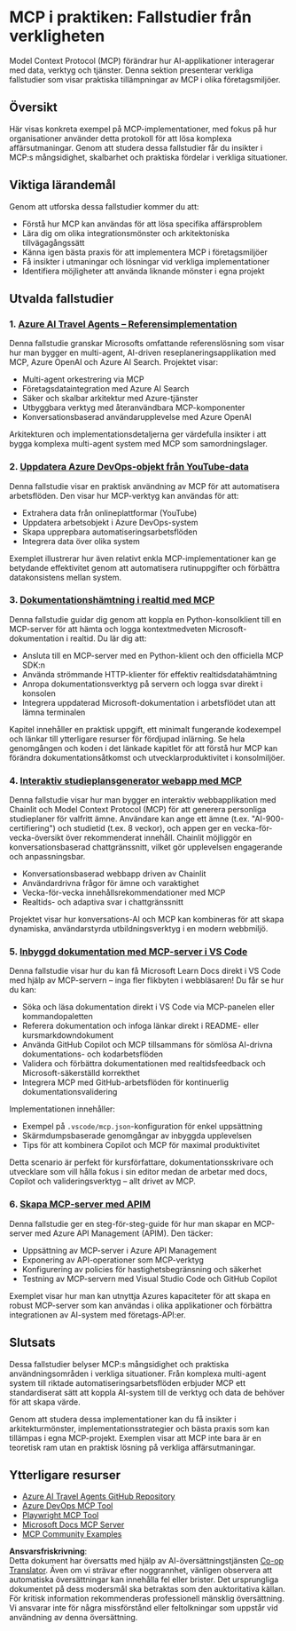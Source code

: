 <!--
CO_OP_TRANSLATOR_METADATA:
{
  "original_hash": "6940b1e931e51821b219aa9dcfe8c4ee",
  "translation_date": "2025-06-23T11:09:59+00:00",
  "source_file": "09-CaseStudy/README.md",
  "language_code": "sv"
}
-->
# MCP i praktiken: Fallstudier från verkligheten

Model Context Protocol (MCP) förändrar hur AI-applikationer interagerar med data, verktyg och tjänster. Denna sektion presenterar verkliga fallstudier som visar praktiska tillämpningar av MCP i olika företagsmiljöer.

## Översikt

Här visas konkreta exempel på MCP-implementationer, med fokus på hur organisationer använder detta protokoll för att lösa komplexa affärsutmaningar. Genom att studera dessa fallstudier får du insikter i MCP:s mångsidighet, skalbarhet och praktiska fördelar i verkliga situationer.

## Viktiga lärandemål

Genom att utforska dessa fallstudier kommer du att:

- Förstå hur MCP kan användas för att lösa specifika affärsproblem
- Lära dig om olika integrationsmönster och arkitektoniska tillvägagångssätt
- Känna igen bästa praxis för att implementera MCP i företagsmiljöer
- Få insikter i utmaningar och lösningar vid verkliga implementationer
- Identifiera möjligheter att använda liknande mönster i egna projekt

## Utvalda fallstudier

### 1. [Azure AI Travel Agents – Referensimplementation](./travelagentsample.md)

Denna fallstudie granskar Microsofts omfattande referenslösning som visar hur man bygger en multi-agent, AI-driven reseplaneringsapplikation med MCP, Azure OpenAI och Azure AI Search. Projektet visar:

- Multi-agent orkestrering via MCP
- Företagsdataintegration med Azure AI Search
- Säker och skalbar arkitektur med Azure-tjänster
- Utbyggbara verktyg med återanvändbara MCP-komponenter
- Konversationsbaserad användarupplevelse med Azure OpenAI

Arkitekturen och implementationsdetaljerna ger värdefulla insikter i att bygga komplexa multi-agent system med MCP som samordningslager.

### 2. [Uppdatera Azure DevOps-objekt från YouTube-data](./UpdateADOItemsFromYT.md)

Denna fallstudie visar en praktisk användning av MCP för att automatisera arbetsflöden. Den visar hur MCP-verktyg kan användas för att:

- Extrahera data från onlineplattformar (YouTube)
- Uppdatera arbetsobjekt i Azure DevOps-system
- Skapa upprepbara automatiseringsarbetsflöden
- Integrera data över olika system

Exemplet illustrerar hur även relativt enkla MCP-implementationer kan ge betydande effektivitet genom att automatisera rutinuppgifter och förbättra datakonsistens mellan system.

### 3. [Dokumentationshämtning i realtid med MCP](./docs-mcp/README.md)

Denna fallstudie guidar dig genom att koppla en Python-konsolklient till en MCP-server för att hämta och logga kontextmedveten Microsoft-dokumentation i realtid. Du lär dig att:

- Ansluta till en MCP-server med en Python-klient och den officiella MCP SDK:n
- Använda strömmande HTTP-klienter för effektiv realtidsdatahämtning
- Anropa dokumentationsverktyg på servern och logga svar direkt i konsolen
- Integrera uppdaterad Microsoft-dokumentation i arbetsflödet utan att lämna terminalen

Kapitel innehåller en praktisk uppgift, ett minimalt fungerande kodexempel och länkar till ytterligare resurser för fördjupad inlärning. Se hela genomgången och koden i det länkade kapitlet för att förstå hur MCP kan förändra dokumentationsåtkomst och utvecklarproduktivitet i konsolmiljöer.

### 4. [Interaktiv studieplansgenerator webapp med MCP](./docs-mcp/README.md)

Denna fallstudie visar hur man bygger en interaktiv webbapplikation med Chainlit och Model Context Protocol (MCP) för att generera personliga studieplaner för valfritt ämne. Användare kan ange ett ämne (t.ex. "AI-900-certifiering") och studietid (t.ex. 8 veckor), och appen ger en vecka-för-vecka-översikt över rekommenderat innehåll. Chainlit möjliggör en konversationsbaserad chattgränssnitt, vilket gör upplevelsen engagerande och anpassningsbar.

- Konversationsbaserad webbapp driven av Chainlit
- Användardrivna frågor för ämne och varaktighet
- Vecka-för-vecka innehållsrekommendationer med MCP
- Realtids- och adaptiva svar i chattgränssnitt

Projektet visar hur konversations-AI och MCP kan kombineras för att skapa dynamiska, användarstyrda utbildningsverktyg i en modern webbmiljö.

### 5. [Inbyggd dokumentation med MCP-server i VS Code](./docs-mcp/README.md)

Denna fallstudie visar hur du kan få Microsoft Learn Docs direkt i VS Code med hjälp av MCP-servern – inga fler flikbyten i webbläsaren! Du får se hur du kan:

- Söka och läsa dokumentation direkt i VS Code via MCP-panelen eller kommandopaletten
- Referera dokumentation och infoga länkar direkt i README- eller kursmarkdowndokument
- Använda GitHub Copilot och MCP tillsammans för sömlösa AI-drivna dokumentations- och kodarbetsflöden
- Validera och förbättra dokumentationen med realtidsfeedback och Microsoft-säkerställd korrekthet
- Integrera MCP med GitHub-arbetsflöden för kontinuerlig dokumentationsvalidering

Implementationen innehåller:
- Exempel på `.vscode/mcp.json`-konfiguration för enkel uppsättning
- Skärmdumpsbaserade genomgångar av inbyggda upplevelsen
- Tips för att kombinera Copilot och MCP för maximal produktivitet

Detta scenario är perfekt för kursförfattare, dokumentationsskrivare och utvecklare som vill hålla fokus i sin editor medan de arbetar med docs, Copilot och valideringsverktyg – allt drivet av MCP.

### 6. [Skapa MCP-server med APIM](./apimsample.md)

Denna fallstudie ger en steg-för-steg-guide för hur man skapar en MCP-server med Azure API Management (APIM). Den täcker:

- Uppsättning av MCP-server i Azure API Management
- Exponering av API-operationer som MCP-verktyg
- Konfigurering av policies för hastighetsbegränsning och säkerhet
- Testning av MCP-servern med Visual Studio Code och GitHub Copilot

Exemplet visar hur man kan utnyttja Azures kapaciteter för att skapa en robust MCP-server som kan användas i olika applikationer och förbättra integrationen av AI-system med företags-API:er.

## Slutsats

Dessa fallstudier belyser MCP:s mångsidighet och praktiska användningsområden i verkliga situationer. Från komplexa multi-agent system till riktade automatiseringsarbetsflöden erbjuder MCP ett standardiserat sätt att koppla AI-system till de verktyg och data de behöver för att skapa värde.

Genom att studera dessa implementationer kan du få insikter i arkitekturmönster, implementationsstrategier och bästa praxis som kan tillämpas i egna MCP-projekt. Exemplen visar att MCP inte bara är en teoretisk ram utan en praktisk lösning på verkliga affärsutmaningar.

## Ytterligare resurser

- [Azure AI Travel Agents GitHub Repository](https://github.com/Azure-Samples/azure-ai-travel-agents)
- [Azure DevOps MCP Tool](https://github.com/microsoft/azure-devops-mcp)
- [Playwright MCP Tool](https://github.com/microsoft/playwright-mcp)
- [Microsoft Docs MCP Server](https://github.com/MicrosoftDocs/mcp)
- [MCP Community Examples](https://github.com/microsoft/mcp)

**Ansvarsfriskrivning**:  
Detta dokument har översatts med hjälp av AI-översättningstjänsten [Co-op Translator](https://github.com/Azure/co-op-translator). Även om vi strävar efter noggrannhet, vänligen observera att automatiska översättningar kan innehålla fel eller brister. Det ursprungliga dokumentet på dess modersmål ska betraktas som den auktoritativa källan. För kritisk information rekommenderas professionell mänsklig översättning. Vi ansvarar inte för några missförstånd eller feltolkningar som uppstår vid användning av denna översättning.
